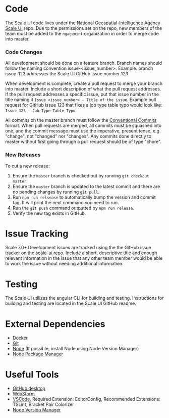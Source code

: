 # Code
The Scale UI code lives under the [National Geospatial-Intelligence Agency Scale UI](https://github.com/ngageoint/scale-ui) repo. Due to the permissions set on the repo, new members of the team must be added to the `ngageoint` organization in order to merge code into master.

### Code Changes
All development should be done on a feature branch. Branch names should follow the naming convention issue-<issue_number>. Example: branch issue-123 addresses the Scale UI GitHub issue number 123.

When development is complete, create a pull request to merge your branch into master. Include a short description of what the pull request addresses. If the pull request addresses a specific issue, put that issue number in the title naming it `Issue <issue_number> - Title of the issue`. Example pull request for GitHub issue 123 that fixes a job type table typo would look like: `Issue 123 - Job Type Table Typo`.

All commits on the master branch must follow the [Conventional Commits](https://www.conventionalcommits.org) format. When pull requests are merged, all commits must be squashed into one, and the commit message must use the imperative, present tense, e.g. "change", not "changed" nor "changes". Any commits done directly to master without first going through a pull request should be of type "chore".

### New Releases
To cut a new release:

1. Ensure the `master` branch is checked out by running `git checkout master`.
2. Ensure the `master` branch is updated to the latest commit and there are no pending changes by running `git pull`.
3. Run `npm run relsease` to automatically bump the version and commit tag. It will print the next command you need to run.
4. Run the `git push` command outputted by `npm run release`.
5. Verify the new tag exists in GitHub.

# Issue Tracking
Scale 7.0+ Development issues are tracked using the the GitHub issue tracker on the [scale-ui repo](https://github.com/ngageoint/scale-ui/issues). Include a short, descriptive title and enough relevant information in the issue that any other team member would be able to work the issue without needing additional information.

# Testing
The Scale UI utilizes the angular CLI for building and testing. Instructions for building and testing are located in the Scale UI GitHub readme.

# External Dependencies
* [Docker](https://docs.docker.com)
* [Git](https://git-scm.com)
* [Node](https://nodejs.org) (If possible, install Node using Node Version Manager)
* [Node Package Manager](https://docs.npmjs.com/cli/install)

# Useful Tools
* [GitHub desktop](https://desktop.github.com/)
* [WebStorm](https://www.jetbrains.com/webstorm)
* [VSCode](https://code.visualstudio.com/download), Required Extension: EditorConfig, Recommended Extensions: TSLint, Bracket Pair Colorizer
* [Node Version Manager](https://github.com/nvm-sh/nvm#verify-installation)
